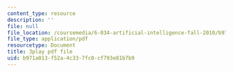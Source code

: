 ```yaml
---
content_type: resource
description: ''
file: null
file_location: /coursemedia/6-034-artificial-intelligence-fall-2010/b971a013f52a4c337fc0cf793e81b7b9_TjZBTDzGeGg.pdf
file_type: application/pdf
resourcetype: Document
title: 3play pdf file
uid: b971a013-f52a-4c33-7fc0-cf793e81b7b9
---
```

